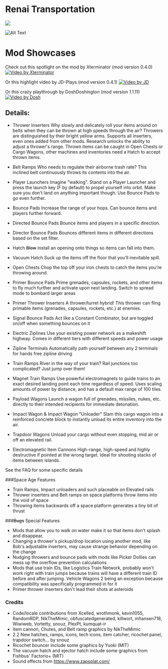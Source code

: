 # Renai Transportation

![](https://img.shields.io/badge/dynamic/json?color=orange&label=Mod%20Portal&query=downloads_count&suffix=%20downloads&url=https%3A%2F%2Fmods.factorio.com%2Fapi%2Fmods%2FRenaiTransportation)  


![Alt Text](https://i.imgur.com/dqsE3ko.gif)


# Mod Showcases 
Check out this spotlight on the mod by Xterminator (mod version 0.4.0)
[![Video by Xterminator](http://img.youtube.com/vi/hHCDSJsDH74/0.jpg)](https://www.youtube.com/watch?v=hHCDSJsDH74"https://img.youtube.com/vi/hHCDSJsDH74/0.jpg")

Or this highlight video by JD-Plays (mod version 0.4.1)
[![Video by JD](http://img.youtube.com/vi/v5SB9uabXlo/0.jpg)](https://youtu.be/v5SB9uabXlo)

Or this crazy playthrough by DoshDoshington (mod version 1.1.11)
[![Video by Dosh](https://img.youtube.com/vi/kWc9YbyJGYo/0.jpg)](https://www.youtube.com/watch?v=kWc9YbyJGYo "https://img.youtube.com/vi/kWc9YbyJGYo/0.jpg")

## Details:

* Thrower Inserters
Why slowly and delicately roll your items around on belts when they can be thrown at high speeds through the air? Throwers are distinguished by their bright yellow arms. Supports all inserters, even ones added from other mods. Research unlocks the ability to adjust a thrower's range. Thrown items can be caught in Open Chests or Cargo Wagons, other machines and inventories need a Hatch to accept thrown items.

* Belt Ramps
Who needs to regulate their airborne trash rate? This inclined belt continuously throws its contents into the air.

* Player Launchers
Imagine "walking". Stand on a Player Launcher and press the launch key (F by default) to propel yourself into orbit. Make sure you don't land on anything important though. Use Bounce Pads to go even further.

* Bounce Pads
Increase the range of your hops. Can bounce items and players further forward.

* Directed Bounce Pads
Bounce items and players in a specific direction.

* Director Bounce Pads
Bounces different items in different directions based on the set filter.

* Hatch
~~Blow~~ install an opening onto things so items can fall into them. 

* Vacuum Hatch
Suck up the items off the floor that you'll inevitable spill.

* Open Chests
Chop the top off your iron chests to catch the items you're throwing around.

* Primer Bounce Pads 
Prime grenades, capsules, rockets, and other items to fly much further and activate upon next landing. Switch to spread mode to bombard larger areas 

* Primer Thrower Inserters
A thrower/turret hybrid! This thrower can fling primable items (grenades, capsules, rockets, etc.) at enemies.

* Signal Bounce Pads
Act like a Constant Combinator, but are toggled on/off when something bounces on it

* Electric Ziplines
Use your existing power network as a makeshift highway. Comes in different tiers with different speeds and power usage 

* Zipline Terminals
Automatically path yourself between any 2 terminals for hands free zipline driving

* Train Ramps
River in the way of your train? Rail junctions too complicated? Just jump over them!

* Magnet Train Ramps
Use powerful electromagnets to guide trains to an exact desired landing point each time regardless of speed. Uses scaling amounts of power by distance, and has a default max range of 100 tiles.

* Payload Wagons
Launch a wagon full of grenades, missiles, nukes, etc. directly to their intended recipients for immediate detonation.

* Impact Wagon & Impact Wagon "Unloader"
Slam this cargo wagon into a reinforced concrete block to instantly unload its entire inventory into the air.

* Trapdoor Wagons
Unload your cargo without even stopping, mid air or off an elevated rail.

* Electromagnetic Item Cannons
High-range, high-speed and highly destructive if pointed at the wrong target. Ideal for shooting stacks of items between islands. 

See the FAQ for some specific details

###Space Age Features
- Train Ramps, Impact unloaders and such placeable on Elevated rails
- Thrower inserters and Belt ramps on space platforms throw items into the void of space
- Throwing items backwards off a space platform generates a tiny bit of thrust

###~~Bugs~~ Special Features
- Mods that allow you to walk on water make it so that items don't splash and disappear.
- Changing a thrower's pickup/drop location using another mod, like Bob's adjustable inserters, may cause strange behavior depending on the change
- Nudging throwers and bounce pads with mods like Picker Dollies can mess up the overflow prevention calculations
- Mods that use train IDs, like Logistics Train Network, probably won't work right with train jumps because trains will have a different train ID before and after jumping. Vehicle Wagons 2 being an exception because compatibility was specifically programmed in for it
- Primer thrower inserters don't lead their shots at asteroids

### Credits
- Code/locale contributions from Xcelled, wrothmonk, kevin1055, RandomRDP, NikTheMimic, obfuscatedgenerated, killwort, mhansen718, Wiwiweb, Vortetty, snouz, PlexPt, kumquat-ir
- Item cannon, Chutes, and Belt ramp graphics by NikTheMimic
- 2.2 New hatches, ramps, icons, tech icons, item catcher, ricochet panel, trapdoor switch... by snouz
- Ricochet bouncer include some graphics by Yuoki (MIT)
- The vacuum hatch and ejector hatch include some graphics from Fishbus' Factorio+ (MIT)
- Sound effects from https://www.zapsplat.com/
